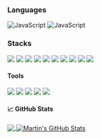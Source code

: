 <!-- # Hi there! Welcome! <img src="https://github.com/TheDudeThatCode/TheDudeThatCode/blob/master/Assets/Hi.gif" width="29px">
<p align="center">

![](https://camo.githubusercontent.com/992babdffd8c74a1502de375fbdf7e4d54773242/68747470733a2f2f6d656469612e67697068792e636f6d2f6d656469612f53576f536b4e36447854737a71494b4571762f67697068792e676966) -->

<!--   ### <img src="https://github.com/TheDudeThatCode/TheDudeThatCode/blob/master/Assets/Developer.gif" width="45px"> About Me: -->
<!-- - 🏦 기획자에서 개발자로의 커리어 전환을 위해 공부중이야!
      <img src="https://media.giphy.com/media/WUlplcMpOCEmTGBtBW/giphy.gif" width="30">
- 📝 특히 프론트엔드에 관심이 많아!
- 💻 아직 시작이니까  -->
  

### Languages

<!-- ![Python](https://img.shields.io/badge/-Python-000?&logo=Python) -->
![JavaScript](https://img.shields.io/badge/-JavaScript-000?&logo=JavaScript)
![JavaScript](https://img.shields.io/badge/-TypeScirpt-000?&logo=TypeScript)


### Stacks
<img src="https://img.shields.io/badge/Vue.js-4FC08D?style=flat-square&logo=Vue.js&logoColor=white"/> <img src="https://img.shields.io/badge/Nuxt.js-00DC82?style=flat-square&logo=Nuxt.js&logoColor=white"/> <img src="https://img.shields.io/badge/React-61DAFB?style=flat-square&logo=React&logoColor=white"/> <img src="https://img.shields.io/badge/Create React App-09D3AC?style=flat-square&logo=React&logoColor=white"/> <img src="https://img.shields.io/badge/React Router-CA4245?style=flat-square&logo=React Router&logoColor=white"/> <img src="https://img.shields.io/badge/styled-components-DB7093?style=flat-square&logo=styled components&logoColor=white"/> <img src="https://img.shields.io/badge/Amazon S3-569A31?style=flat-square&logo=Amazon S3&logoColor=white"/> <img src="https://img.shields.io/badge/Redux-764ABC?style=flat-square&logo=Redux&logoColor=white"/> <img src="https://img.shields.io/badge/MongoDB-47A248?style=flat-square&logo=MongoDB&logoColor=white"/> <img src="https://img.shields.io/badge/Firebase-FFCA28?style=flat-square&logo=Firebase&logoColor=white"/> 

#### Tools
<img src="https://img.shields.io/badge/Git-F05032?style=flat-square&logo=Git&logoColor=white"/>  <img src="https://img.shields.io/badge/Notion-333333?style=flat-square&logo=Notion&logoColor=white"/>  <img src="https://img.shields.io/badge/Jira Software-0052CC?style=flat-square&logo=Git&logoColor=white"/> <img src="https://img.shields.io/badge/Confluence-172B4D?style=flat-square&logo=Git&logoColor=white"/> <img src="https://img.shields.io/badge/Bitbucket-0052CC?style=flat-square&logo=Git&logoColor=white"/>


#### &#x1f4c8; GitHub Stats
<a href="https://github.com/U-Jinyeol/U-Jinyeol">
  <img align="center" src="https://github-readme-stats.vercel.app/api/top-langs/?username=U-Jinyeol&hide=java,html,tex&title_color=ffffff&text_color=c9cacc&icon_color=2bbc8a&bg_color=1d1f21&langs_count=3" />
</a>
<a href="https://github.com/U-Jinyeol/U-Jinyeol">
  <img align="center" src="https://github-readme-stats.vercel.app/api?username=U-Jinyeol&show_icons=true&line_height=27&count_private=true&title_color=ffffff&text_color=c9cacc&icon_color=2bbc8a&bg_color=1d1f21" alt="Martin's GitHub Stats" />
</a>

